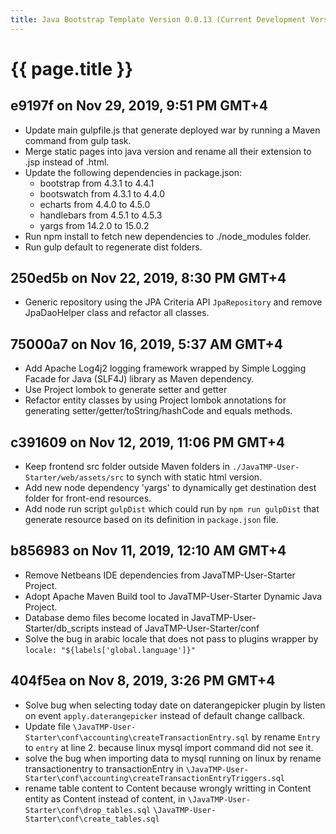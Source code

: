 ```yaml
---
title: Java Bootstrap Template Version 0.0.13 (Current Development Version)
---
```

# {{ page.title }}

## e9197f on Nov 29, 2019, 9:51 PM GMT+4
- Update main gulpfile.js that generate deployed war by running a Maven command from gulp task.
- Merge static pages into java version and rename all their extension to .jsp instead of .html.
- Update the following dependencies in package.json:
    - bootstrap from 4.3.1 to 4.4.1
    - bootswatch from 4.3.1 to 4.4.0
    - echarts from 4.4.0 to 4.5.0
    - handlebars from 4.5.1 to 4.5.3
    - yargs from 14.2.0 to 15.0.2
- Run npm install to fetch new dependencies to ./node_modules folder.
- Run gulp default to regenerate dist folders.

## 250ed5b on Nov 22, 2019, 8:30 PM GMT+4
- Generic repository using the JPA Criteria API `JpaRepository` and remove JpaDaoHelper class and refactor all classes.

## 75000a7 on Nov 16, 2019, 5:37 AM GMT+4
- Add Apache Log4j2 logging framework wrapped by Simple Logging Facade for Java (SLF4J) library as Maven dependency.
- Use Project lombok to generate setter and getter
- Refactor entity classes by using Project lombok annotations for generating setter/getter/toString/hashCode and equals methods.

## c391609 on Nov 12, 2019, 11:06 PM GMT+4
- Keep frontend src folder outside Maven folders in `./JavaTMP-User-Starter/web/assets/src` to synch with static html version.
- Add new node dependency 'yargs' to dynamically get destination dest folder for front-end resources.
- Add node run script `gulpDist` which could run by `npm run gulpDist` that generate resource based on its definition in `package.json` file.

## b856983 on Nov 11, 2019, 12:10 AM GMT+4
- Remove Netbeans IDE dependencies from JavaTMP-User-Starter Project.
- Adopt Apache Maven Build tool to JavaTMP-User-Starter Dynamic Java Project.
- Database demo files become located in JavaTMP-User-Starter/db_scripts instead of JavaTMP-User-Starter/conf
- Solve the bug in arabic locale that does not pass to plugins wrapper by `locale: "${labels['global.language']}"`

## 404f5ea on Nov 8, 2019, 3:26 PM GMT+4
- Solve bug when selecting today date on daterangepicker plugin by listen
on event `apply.daterangepicker` instead of default change callback.
- Update file `\JavaTMP-User-Starter\conf\accounting\createTransactionEntry.sql` by rename `Entry` to `entry` at line 2. because
linux mysql import command did not see it.
- solve the bug when importing data to mysql running on linux by rename transactionentry to transactionEntry in
`\JavaTMP-User-Starter\conf\accounting\createTransactionEntryTriggers.sql`
- rename table content to Content because wrongly writting in Content entity as Content instead of content, in
`\JavaTMP-User-Starter\conf\drop_tables.sql`
`\JavaTMP-User-Starter\conf\create_tables.sql`